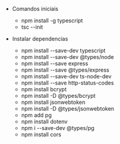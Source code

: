 * Comandos iniciais
    * npm install -g typescript
    * tsc --init

* Instalar dependencias
    * npm install --save-dev typescript
    * npm install --save-dev @types/node
    * npm install --save express
    * npm install --save @types/express
    * npm install --save-dev ts-node-dev
    * npm install --save http-status-codes
    * npm install bcrypt
    * npm install -D @types/bcrypt
    * npm install jsonwebtoken
    * npm install -D @types/jsonwebtoken
    * npm add pg
    * npm install dotenv
    * npm i --save-dev @types/pg
    * npm install cors